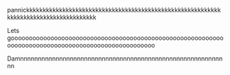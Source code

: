 pannickkkkkkkkkkkkkkkkkkkkkkkkkkkkkkkkkkkkkkkkkkkkkkkkkkkkkkkkkkkkkkkkkkkkkkkkkkkkkkkkkkkkkk


Lets goooooooooooooooooooooooooooooooooooooooooooooooooooooooooooooooooooooooooooooooooooooooooooooooooooo

Damnnnnnnnnnnnnnnnnnnnnnnnnnnnnnnnnnnnnnnnnnnnnnnnnnnnnnnnnnnn
